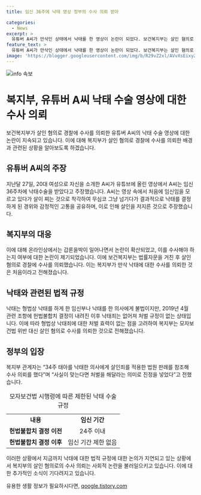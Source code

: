 ```yaml
---
title: 임신 36주에 낙태 영상 정부의 수사 의뢰 받아

categories:
  - News
excerpt: >
  유튜버 A씨가 만삭인 상태에서 낙태를 한 영상이 논란이 되었다. 보건복지부는 살인 혐의로 경찰에 수사를 의뢰했다. A씨는 여러 병원에서 낙태 수술을 거절당한 끝에 절개수술을 받았다고 주장했고, 이에 대한 온라인상의 갑론을박이 이어졌다. 복지부는 낙태죄가 없어져 처벌 규정이 없는 상황을 감안해 살인 혐의로 수사를 의뢰했다. 관계자는 낙태가 실제로 이뤄졌는지 등 사실이 맞다면 처벌을 해달라는 의미로 진정을 넣었다고 전했다.
feature_text: >
  유튜버 A씨가 만삭인 상태에서 낙태를 한 영상이 논란이 되었다. 보건복지부는 살인 혐의로 경찰에 수사를 의뢰했다. A씨는 여러 병원에서 낙태 수술을 거절당한 끝에 절개수술을 받았다고 주장했고, 이에 대한 온라인상의 갑론을박이 이어졌다. 복지부는 낙태죄가 없어져 처벌 규정이 없는 상황을 감안해 살인 혐의로 수사를 의뢰했다. 관계자는 낙태가 실제로 이뤄졌는지 등 사실이 맞다면 처벌을 해달라는 의미로 진정을 넣었다고 전했다.
image: 'https://blogger.googleusercontent.com/img/b/R29vZ2xl/AVvXsEixyZcFfHzMRdzZMjFBmAUKJYCLCGyLL1o632UiGVXcaFdKo_bkvkuCioo0uUKlGfBVcT3P84aROyZIXSBEx3Aw5nCQ3pTgDom1WDC4m8eifvWiAmWEEVb4x6G_l8C0QH225ldMjyaFvpxGEBGNO37VmDTDMHGhJPq73UglMfDca1-0aw/s1600/blogspot.png'
---
```


<p><img src="https://blogger.googleusercontent.com/img/b/R29vZ2xl/AVvXsEixyZcFfHzMRdzZMjFBmAUKJYCLCGyLL1o632UiGVXcaFdKo_bkvkuCioo0uUKlGfBVcT3P84aROyZIXSBEx3Aw5nCQ3pTgDom1WDC4m8eifvWiAmWEEVb4x6G_l8C0QH225ldMjyaFvpxGEBGNO37VmDTDMHGhJPq73UglMfDca1-0aw/s1600/blogspot.png" alt="info 속보" /></p>

<h1>복지부, 유튜버 A씨 낙태 수술 영상에 대한 수사 의뢰</h1>

<p>보건복지부가 살인 혐의로 경찰에 수사를 의뢰한 유튜버 A씨의 낙태 수술 영상에 대한 논란이 지속되고 있습니다. 이에 대해 복지부가 살인 혐의로 경찰에 수사를 의뢰한 배경과 관련된 상황을 알아보도록 하겠습니다. </p>

<h2>유튜버 A씨의 주장</h2>

<p data-ke-size="size16">지난달 27일, 20대 여성으로 자신을 소개한 A씨가 유튜브에 올린 영상에서 A씨는 임신 36주차에 낙태수술을 받았다고 주장했습니다. A씨는 영상 속에서 처음에 임신임을 모르고 있다가 살이 찌는 것으로 착각하여 무심코 그냥 넘기다가 결과적으로 낙태를 결정하게 된 경위와 감정적인 고통을 공유하며, 이로 인해 살인을 저지른 것으로 주장했습니다.</p>

<h2>복지부의 대응</h2>

<p data-ke-size="size16">이에 대해 온라인상에서는 갑론을박이 일어나면서 논란이 확산되었고, 이를 수사해야 하는지 여부에 대한 논란이 제기되었습니다. 이에 보건복지부는 법률자문을 거친 후 살인 혐의로 경찰에 수사를 의뢰했습니다. 이는 복지부가 만삭 낙태에 대한 수사를 의뢰한 것은 처음이라고 전해졌습니다.</p>

<h2>낙태와 관련된 법적 규정</h2>

<p data-ke-size="size16">낙태는 형법상 낙태를 하게 한 임신부나 낙태를 한 의사에게 불법이지만, 2019년 4월 관련 조항에 헌법불합치 결정이 내려진 이후 낙태죄는 없어져 처벌 규정이 없는 상태입니다. 이에 따라 형법상 낙태죄에 대한 처벌 효력이 없는 점을 고려하여 복지부는 모자보건법 위반 대신 살인 혐의로 수사를 의뢰한 것으로 전해졌습니다.</p>

<h2>정부의 입장</h2>

<p data-ke-size="size16">복지부 관계자는 “34주 태아를 낙태한 의사에게 살인죄를 적용한 법원 판례를 참조해 수사 의뢰를 했다”며 “사실이 맞는다면 처벌을 해달라는 의미로 진정을 넣었다”고 전했습니다.</p>

<table>
    <caption>모자보건법 시행령에 따른 제한된 낙태 수술 규정</caption>
    <tr>
        <td style="text-align: center; height: 17px;"><b>내용</b></td>
        <td style="text-align: center; height: 17px;"><b>임신 기간</b></td>
    </tr>
    <tr>
        <td style="text-align: center; height: 17px;"><b>헌법불합치 결정 이전</b></td>
        <td style="text-align: center; height: 17px;">24주 이내</td>
    </tr>
    <tr>
        <td style="text-align: center; height: 17px;"><b>헌법불합치 결정 이후</b></td>
        <td style="text-align: center; height: 17px;">임신 기간 제한 없음</td>
    </tr>
</table>

<p data-ke-size="size16">이러한 상황에서 지금까지 낙태에 대한 법적 규정에 대한 논의가 지연되고 있는 상황에서 복지부의 살인 혐의로의 수사 의뢰는 사회적 논란을 불러일으키고 있습니다. 이에 대한 추가적인 소식이 기다려지고 있습니다.</p>
유용한 생활 정보가 필요하시다면, <a href="https://qoogle.tistory.com" rel="dofollow">qoogle.tistory.com</a>


